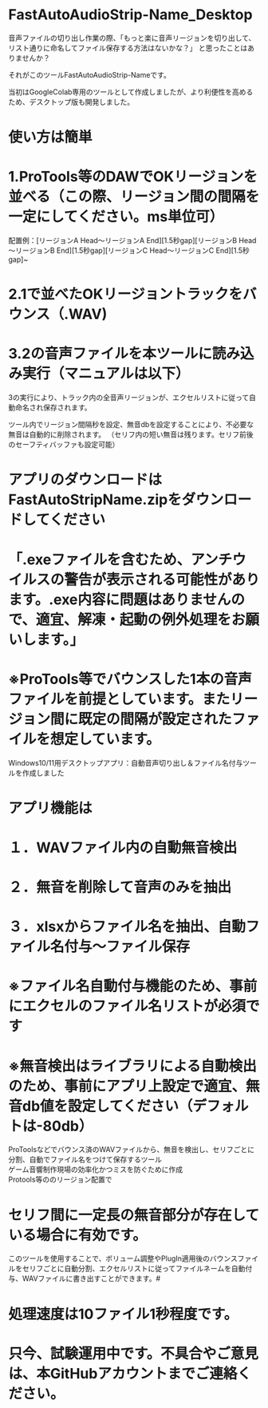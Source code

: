 # FastAutoAudioStrip-Name_Desktop
音声ファイルの切り出し作業の際、「もっと楽に音声リージョンを切り出して、リスト通りに命名してファイル保存する方法はないかな？」
と思ったことはありませんか？

それがこのツールFastAutoAudioStrip-Nameです。

当初はGoogleColab専用のツールとして作成しましたが、より利便性を高めるため、デスクトップ版も開発しました。

# 使い方は簡単
# 1.ProTools等のDAWでOKリージョンを並べる（この際、リージョン間の間隔を一定にしてください。ms単位可）
配置例：[リージョンA Head～リージョンA End][1.5秒gap][リージョンB Head～リージョンB End][1.5秒gap][リージョンC Head～リージョンC End][1.5秒gap]~

# 2.1で並べたOKリージョントラックをバウンス（.WAV)

# 3.2の音声ファイルを本ツールに読み込み実行（マニュアルは以下）

3の実行により、トラック内の全音声リージョンが、エクセルリストに従って自動命名され保存されます。

ツール内でリージョン間隔秒を設定、無音dbを設定することにより、不必要な無音は自動的に削除されます。
（セリフ内の短い無音は残ります。セリフ前後のセーフティバッファも設定可能）

# アプリのダウンロードはFastAutoStripName.zipをダウンロードしてください
# 「.exeファイルを含むため、アンチウイルスの警告が表示される可能性があります。.exe内容に問題はありませんので、適宜、解凍・起動の例外処理をお願いします。」
# ※ProTools等でバウンスした1本の音声ファイルを前提としています。またリージョン間に既定の間隔が設定されたファイルを想定しています。
Windows10/11用デスクトップアプリ：自動音声切り出し＆ファイル名付与ツールを作成しました

# アプリ機能は
# １．WAVファイル内の自動無音検出  
# ２．無音を削除して音声のみを抽出  
# ３．xlsxからファイル名を抽出、自動ファイル名付与～ファイル保存

# ※ファイル名自動付与機能のため、事前にエクセルのファイル名リストが必須です
# ※無音検出はライブラリによる自動検出のため、事前にアプリ上設定で適宜、無音db値を設定してください（デフォルトは-80db）

ProToolsなどでバウンス済のWAVファイルから、無音を検出し、セリフごとに分割、自動でファイル名をつけて保存するツール  
ゲーム音響制作現場の効率化かつミスを防ぐために作成  
Protools等ののリージョン配置で
# セリフ間に一定長の無音部分が存在している場合に有効です。

このツールを使用することで、ボリューム調整やPlugIn適用後のバウンスファイルをセリフごとに自動分割、エクセルリストに従ってファイルネームを自動付与、WAVファイルに書き出すことができます。# 
# 処理速度は10ファイル1秒程度です。

# 只今、試験運用中です。不具合やご意見は、本GitHubアカウントまでご連絡ください。
